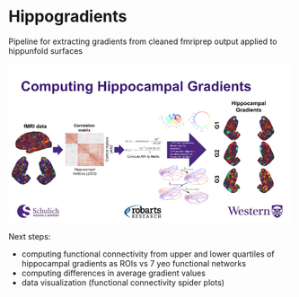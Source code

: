 Hippogradients
============

Pipeline for extracting gradients from cleaned fmriprep output applied to hippunfold surfaces

![Pipeline Current Description](docs/smk_extract_gradients_current_functionality.png)

Next steps:
- computing functional connectivity from upper and lower quartiles of hippocampal gradients as ROIs vs 7 yeo functional networks
- computing differences in average gradient values 
- data visualization (functional connectivity spider plots)
